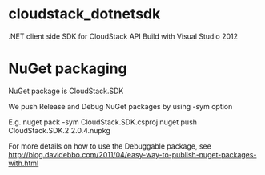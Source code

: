 cloudstack_dotnetsdk
====================

.NET client side SDK for CloudStack API
Build with Visual Studio 2012

NuGet packaging
===============

NuGet package is CloudStack.SDK

We push Release and Debug NuGet packages by using -sym option

E.g. 
nuget pack -sym CloudStack.SDK.csproj
nuget push CloudStack.SDK.2.2.0.4.nupkg

For more details on how to use the Debuggable package, see http://blog.davidebbo.com/2011/04/easy-way-to-publish-nuget-packages-with.html
